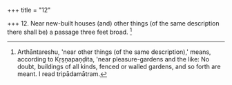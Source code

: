 +++
title = "12"

+++
12. Near new-built houses (and) other things (of the same description there shall be) a passage three feet broad. [^10] 


[^10]:  Arthāntareshu, 'near other things (of the same description),' means, according to Kṛṣṇapaṇḍita, 'near pleasure-gardens and the like: No doubt, buildings of all kinds, fenced or walled gardens, and so forth are meant. I read tripādamātram.
